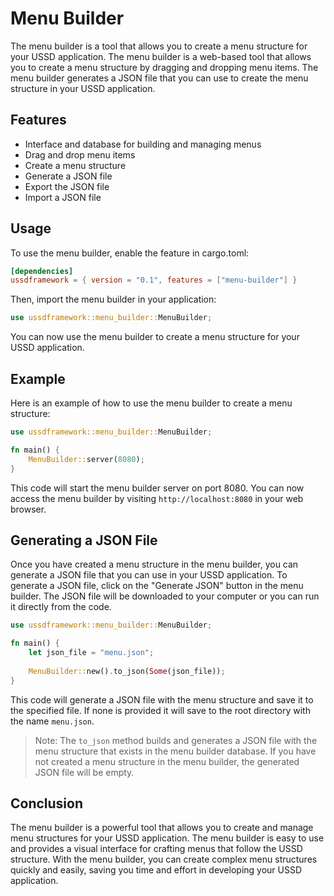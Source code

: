 # Menu Builder

The menu builder is a tool that allows you to create a menu structure for your USSD application. The menu builder is a web-based tool that allows you to create a menu structure by dragging and dropping menu items. The menu builder generates a JSON file that you can use to create the menu structure in your USSD application.

## Features

- Interface and database for building and managing menus
- Drag and drop menu items
- Create a menu structure
- Generate a JSON file
- Export the JSON file
- Import a JSON file

## Usage

To use the menu builder, enable the feature in cargo.toml:

```toml
[dependencies]
ussdframework = { version = "0.1", features = ["menu-builder"] }
```

Then, import the menu builder in your application:

```rust
use ussdframework::menu_builder::MenuBuilder;
```

You can now use the menu builder to create a menu structure for your USSD application.

## Example

Here is an example of how to use the menu builder to create a menu structure:

```rust
use ussdframework::menu_builder::MenuBuilder;

fn main() {
    MenuBuilder::server(8080);
}
```

This code will start the menu builder server on port 8080. You can now access the menu builder by visiting `http://localhost:8080` in your web browser.

## Generating a JSON File

Once you have created a menu structure in the menu builder, you can generate a JSON file that you can use in your USSD application. To generate a JSON file, click on the "Generate JSON" button in the menu builder. The JSON file will be downloaded to your computer or you can run it directly from the code.

```rust
use ussdframework::menu_builder::MenuBuilder;

fn main() {
    let json_file = "menu.json";
    
    MenuBuilder::new().to_json(Some(json_file));
}
```

This code will generate a JSON file with the menu structure and save it to the specified file. If none is provided it will save to the root directory with the name `menu.json`.

>Note: The `to_json` method builds and generates a JSON file with the menu structure that exists in the menu builder database. If you have not created a menu structure in the menu builder, the generated JSON file will be empty.

## Conclusion

The menu builder is a powerful tool that allows you to create and manage menu structures for your USSD application. The menu builder is easy to use and provides a visual interface for crafting menus that follow the USSD structure. With the menu builder, you can create complex menu structures quickly and easily, saving you time and effort in developing your USSD application.

